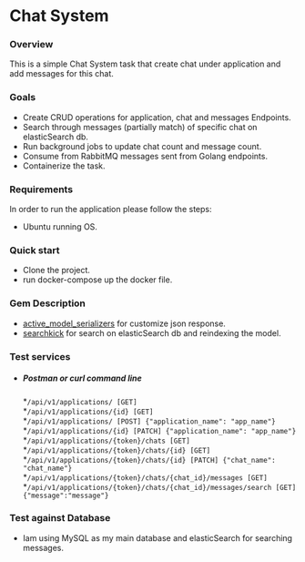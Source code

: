 # Chat System

### Overview
This is a simple Chat System task that create chat under application and add messages for this chat.
### Goals
* Create CRUD operations for application, chat and messages Endpoints.
* Search through messages (partially match) of specific chat on elasticSearch db.
* Run background jobs to update chat count and message count.
* Consume from RabbitMQ messages sent from Golang endpoints.
* Containerize the task.
### Requirements
In order to run the application please follow the steps:
- Ubuntu running OS.
### Quick start
* Clone the project.
* run docker-compose up the docker file.


### Gem Description
* [active_model_serializers](https://github.com/rails-api/active_model_serializers) for customize json response. 
* [searchkick](https://github.com/ankane/searchkick) for search on elasticSearch db and reindexing the model.

### Test services
* ##### Postman or curl command line
  *`/api/v1/applications/ [GET]`\
  *`/api/v1/applications/{id} [GET]`\
  *`/api/v1/applications/ [POST] {"application_name": "app_name"}`\
  *`/api/v1/applications/{id} [PATCH] {"application_name": "app_name"}`\
  *`/api/v1/applications/{token}/chats [GET]`\
  *`/api/v1/applications/{token}/chats/{id} [GET]`\
  *`/api/v1/applications/{token}/chats/{id} [PATCH] {"chat_name": "chat_name"}`\
  *`/api/v1/applications/{token}/chats/{chat_id}/messages [GET]`
  *`/api/v1/applications/{token}/chats/{chat_id}/messages/search [GET] {"message":"message"}`
### Test against Database
* Iam using MySQL as my main database and elasticSearch for searching messages. 
  



